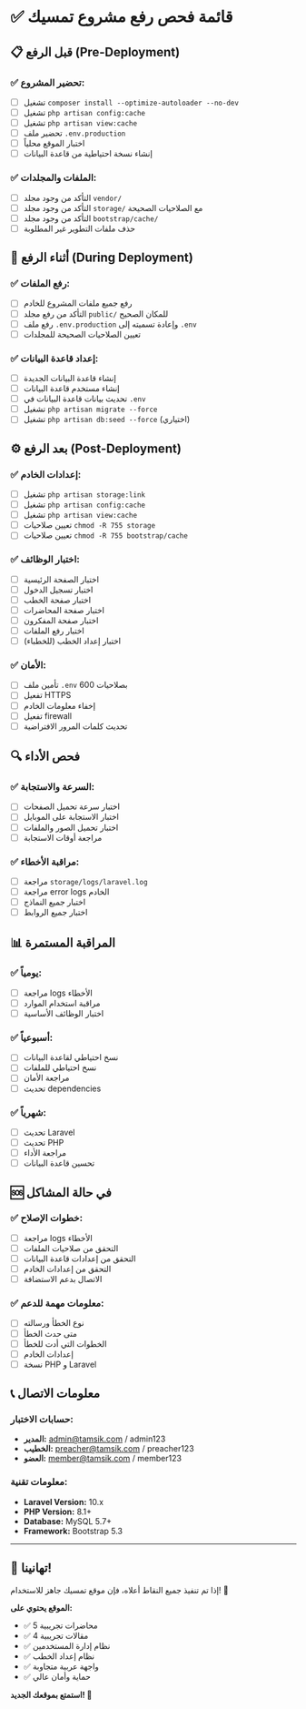 # ✅ قائمة فحص رفع مشروع تمسيك

## 📋 قبل الرفع (Pre-Deployment)

### ✅ تحضير المشروع:
- [ ] تشغيل `composer install --optimize-autoloader --no-dev`
- [ ] تشغيل `php artisan config:cache`
- [ ] تشغيل `php artisan view:cache`
- [ ] تحضير ملف `.env.production`
- [ ] اختبار الموقع محلياً
- [ ] إنشاء نسخة احتياطية من قاعدة البيانات

### ✅ الملفات والمجلدات:
- [ ] التأكد من وجود مجلد `vendor/`
- [ ] التأكد من وجود مجلد `storage/` مع الصلاحيات الصحيحة
- [ ] التأكد من وجود مجلد `bootstrap/cache/`
- [ ] حذف ملفات التطوير غير المطلوبة

## 🚀 أثناء الرفع (During Deployment)

### ✅ رفع الملفات:
- [ ] رفع جميع ملفات المشروع للخادم
- [ ] التأكد من رفع مجلد `public/` للمكان الصحيح
- [ ] رفع ملف `.env.production` وإعادة تسميته إلى `.env`
- [ ] تعيين الصلاحيات الصحيحة للمجلدات

### ✅ إعداد قاعدة البيانات:
- [ ] إنشاء قاعدة البيانات الجديدة
- [ ] إنشاء مستخدم قاعدة البيانات
- [ ] تحديث بيانات قاعدة البيانات في `.env`
- [ ] تشغيل `php artisan migrate --force`
- [ ] تشغيل `php artisan db:seed --force` (اختياري)

## ⚙️ بعد الرفع (Post-Deployment)

### ✅ إعدادات الخادم:
- [ ] تشغيل `php artisan storage:link`
- [ ] تشغيل `php artisan config:cache`
- [ ] تشغيل `php artisan view:cache`
- [ ] تعيين صلاحيات `chmod -R 755 storage`
- [ ] تعيين صلاحيات `chmod -R 755 bootstrap/cache`

### ✅ اختبار الوظائف:
- [ ] اختبار الصفحة الرئيسية
- [ ] اختبار تسجيل الدخول
- [ ] اختبار صفحة الخطب
- [ ] اختبار صفحة المحاضرات
- [ ] اختبار صفحة المفكرون
- [ ] اختبار رفع الملفات
- [ ] اختبار إعداد الخطب (للخطباء)

### ✅ الأمان:
- [ ] تأمين ملف `.env` بصلاحيات 600
- [ ] تفعيل HTTPS
- [ ] إخفاء معلومات الخادم
- [ ] تفعيل firewall
- [ ] تحديث كلمات المرور الافتراضية

## 🔍 فحص الأداء

### ✅ السرعة والاستجابة:
- [ ] اختبار سرعة تحميل الصفحات
- [ ] اختبار الاستجابة على الموبايل
- [ ] اختبار تحميل الصور والملفات
- [ ] مراجعة أوقات الاستجابة

### ✅ مراقبة الأخطاء:
- [ ] مراجعة `storage/logs/laravel.log`
- [ ] مراجعة error logs الخادم
- [ ] اختبار جميع النماذج
- [ ] اختبار جميع الروابط

## 📊 المراقبة المستمرة

### ✅ يومياً:
- [ ] مراجعة logs الأخطاء
- [ ] مراقبة استخدام الموارد
- [ ] اختبار الوظائف الأساسية

### ✅ أسبوعياً:
- [ ] نسخ احتياطي لقاعدة البيانات
- [ ] نسخ احتياطي للملفات
- [ ] مراجعة الأمان
- [ ] تحديث dependencies

### ✅ شهرياً:
- [ ] تحديث Laravel
- [ ] تحديث PHP
- [ ] مراجعة الأداء
- [ ] تحسين قاعدة البيانات

## 🆘 في حالة المشاكل

### ✅ خطوات الإصلاح:
- [ ] مراجعة logs الأخطاء
- [ ] التحقق من صلاحيات الملفات
- [ ] التحقق من إعدادات قاعدة البيانات
- [ ] التحقق من إعدادات الخادم
- [ ] الاتصال بدعم الاستضافة

### ✅ معلومات مهمة للدعم:
- [ ] نوع الخطأ ورسالته
- [ ] متى حدث الخطأ
- [ ] الخطوات التي أدت للخطأ
- [ ] إعدادات الخادم
- [ ] نسخة PHP و Laravel

## 📞 معلومات الاتصال

### حسابات الاختبار:
- **المدير:** admin@tamsik.com / admin123
- **الخطيب:** preacher@tamsik.com / preacher123
- **العضو:** member@tamsik.com / member123

### معلومات تقنية:
- **Laravel Version:** 10.x
- **PHP Version:** 8.1+
- **Database:** MySQL 5.7+
- **Framework:** Bootstrap 5.3

---

## 🎉 تهانينا!

إذا تم تنفيذ جميع النقاط أعلاه، فإن موقع تمسيك جاهز للاستخدام! 🚀

**الموقع يحتوي على:**
- ✅ 5 محاضرات تجريبية
- ✅ 4 مقالات تجريبية  
- ✅ نظام إدارة المستخدمين
- ✅ نظام إعداد الخطب
- ✅ واجهة عربية متجاوبة
- ✅ حماية وأمان عالي

**استمتع بموقعك الجديد! 🌟**
